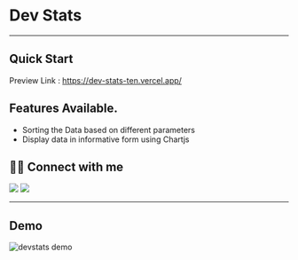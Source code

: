 # Dev Stats

---

## Quick Start

Preview Link : https://dev-stats-ten.vercel.app/

## Features Available.

- Sorting the Data based on different parameters
- Display data in informative form using Chartjs

## 👨‍💻 Connect with me

<a href="https://twitter.com/prathmesh_20"><img src="https://img.shields.io/badge/Twitter-1DA1F2?style=for-the-badge&logo=twitter&logoColor=white"/></a>
<a href="https://www.linkedin.com/in/prathmeshjagtap/"><img src="https://img.shields.io/badge/LinkedIn-0077B5?style=for-the-badge&logo=linkedin&logoColor=white"/></a>

---

## Demo

![devstats demo](./src/frontend/assets/Dev_stats.gif)
